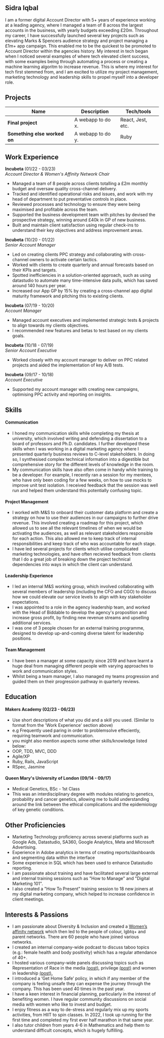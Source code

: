 ## Sidra Iqbal

I am a former digital Account Director with 5+ years of experience working at a leading agency, where I managed a team of 8 across the largest accounts in the business, with yearly budgets exceeding £20m. Throughout my career, I have successfully launched several key projects such as elevating Marks & Spencers audience strategy and project managing a £1m+ app campaign. This enabled me to be the quickest to be promoted to Account Director within the agencies history. My interest in tech began when I noticed several examples of where tech elevated client success, with some examples being through automating a process or creating a machine learning algoritm to increase revenue. This is where my interest for tech first stemmed from, and I am excited to utilize my project management, marketing technology and leadership skills to propel myself into a developer role.

## Projects

| Name                         | Description       | Tech/tools        |
| ---------------------------- | ----------------- | ----------------- |
| **Final project**            | A webapp to do x. | React, Jest, etc. |
| **Something else worked on** | A webapp to do y. | Ruby              |

## Work Experience

**Incubeta** (01/22 - 03/23)  
_Account Director & Women's Affinity Network Chair_

- Managed a team of 8 people across clients totalling a £2m monthly budget and oversaw quality cross-channel delivery.
- Tracked and identified operational risks and issues, and work with my head of department to put preventative controls in place.
- Reviewed processes and technology to ensure they were being maximised and profitable across the team.
- Supported the business development team with pitches by devised the prospective strategy, winning around £40k in GP of new business.
- Built and maintain client satisfaction using regular check-ins to understand their key objectives and address improvement areas.

**Incubeta** (10/20 - 01/22)   
_Senior Account Manager_

- Led on creating clients PPC strategy and collaborating with cross-channel owners to activate certain tactics.
- Worked with clients to create quarterly and annual forecasts based on their KPIs and targets.
- Spotted inefficiencies in a solution-oriented approach, such as using datastudio to automate many time-intensive data pulls, which has saved around 140 hours per year.
- Increased our App GP by 15% by creating a cross-channel app digital maturity framework and pitching this to existing clients.

**Incubeta** (07/19 - 10/20)   
_Account Manager_

- Managed account executives and implemented strategic tests & projects to align towards my clients objectives.
- I recommended new features and betas to test based on my clients goals.

**Incubeta** (10/18 - 07/19)   
_Senior Account Executive_

- Worked closely with my account manager to deliver on PPC related projects and aided the implementation of key A/B tests.

**Incubeta** (09/17 - 10/18)   
_Account Executive_

- Supported my account manager with creating new campaigns, optimising PPC activity and reporting on insights.

## Skills

#### Communication
- I honed my communication skills while completing my thesis at university, which involved writing and defending a dissertation to a board of professors and Ph.D. candidates. I further developed these skills when I was working in a digital marketing agency where I presented quarterly business reviews to C-level stakeholders. In doing so, I synthesised complex technical information into a digestible but comprehensive story for the different levels of knowledge in the room.
- My communication skills have also often come in handy while training to be a developer. For example, I recently ran a session for my mentees, who have only been coding for a few weeks, on how to use mocks to improve unit test isolation. I received feedback that the session was well run and helped them understand this potentially confusing topic.

#### Project Management

- I worked with M&S to onboard their customer data platform and create a strategy on how to use their audiences in our campaigns to further drive revenue. This involved creating a roadmap for this project, which allowed us to see all the relevant timelines of when we would be activating the audiences, as well as relevant stakeholders responsible for each action. This also allowed me to keep track of internal responsibilities and keep track of who was accountable for each stage.
- I have led several projects for clients which utilise complicated marketing technologies, and have often recieved feedback from clients that I do a great job of breaking down the project technical dependencies into ways in which the client can understand.

#### Leadership Experience
- I led an internal M&S working group, which involved collaborating with several members of leadership (including the CFO and CGO) to discuss how we could elevate our service levels to align with key stakeholder expectations.
- I was appointed to a role in the agency leadership team, and worked with the Head of Biddable to develop the agency's proposition and increase gross profit, by finding new revenue streams and upselling additional services.
- I was one of 3 people chosen for an external training programme, designed to develop up-and-coming diverse talent for leadership positions.

#### Team Management
- I have been a manager at some capacity since 2019 and have learnt a huge deal from managing different people with varying approaches to work and communication styles.
- Whilst being a team manager, I also managed my teams progression and guided them on their progression pathway in quarterly reviews.

## Education

#### Makers Academy (02/23 - 06/23)
- Use short descriptions of what you did and a skill you used. (Similar to format from the 'Work Experience' section above)
- e.g Frequently used paring in order to problemsolve effeciently, requiring teamwork and communication.
- you might also mention aspects some other skills/knowledge listed below: 
- OOP, TDD, MVC, DDD
- Agile/XP
- Ruby, Rails, JavaScript
- RSpec, Jasmine

#### Queen Mary's University of London (09/14 - 09/17)

- Medical Genetics, BSc - 1st Class
- This was an interdisciplinary degree with modules relating to genetics, probability and cancer genetics, allowing me to build understanding around the link between the ethical complications and the epidemiology of key genetic conditions.

## Other Proficiencies

- Marketing Technology proficiency across several platforms such as Google Ads, Datastudio, SA360, Google Analytics, Meta and Microsoft Advertising.
- Experience in Adobe analytics in terms of creating reports/dashboards and segmenting data within the interface
- Some experience in SQL which has been used to enhance Datastudio reporting.
- I am passionate about training and have facilitated several large external and internal training sessions such as "How to Manage" and "Digital Marketing 101".
- I also created a "How To Present" training session to 18 new joiners at my digital marketing company, which helped to increase confidence in client meetings.

## Interests & Passions

- I am passionate about Diversity & Inclusion and created a [Women’s affinity network](https://www.linkedin.com/feed/update/urn:li:activity:6790944477172301824/?updateEntityUrn=urn%3Ali%3Afs_feedUpdate%3A%28V2%2Curn%3Ali%3Aactivity%3A6790944477172301824%29) which then led to the people of colour,
lgbtq+ and parent networks. There are 60 people who have joined various networks.
- I created an internal company-wide podcast to discuss taboo topics (e.g.: female health and body positivity) which has a regular attendance of 40+.
- I hosted various company-wide panels discussing topics such as Representation of Race in the media [(post)](https://www.linkedin.com/feed/update/urn:li:activity:6857250219441049600/?updateEntityUrn=urn%3Ali%3Afs_feedUpdate%3A%28V2%2Curn%3Ali%3Aactivity%3A6857250219441049600%29), privilege [(post)](https://www.linkedin.com/feed/update/urn:li:activity:7034846484776804353/?updateEntityUrn=urn%3Ali%3Afs_feedUpdate%3A%28V2%2Curn%3Ali%3Aactivity%3A7034846484776804353%29) and women in leadership [(post).](https://www.linkedin.com/feed/update/urn:li:activity:7040033620660473856/?updateEntityUrn=urn%3Ali%3Afs_feedUpdate%3A%28V2%2Curn%3Ali%3Aactivity%3A7040033620660473856%29&lipi=urn%3Ali%3Apage%3Ad_flagship3_profile_view_base_featured_details%3BXPNhU8%2B%2FQpuIhu56N7yMdw%3D%3D)
- I introduced a ‘Get Home Safe’ policy, in which if any member of the company is feeling unsafe they can expense the journey
through the company. This has been used 40 times in the past year.
- I have a keen interest in financial planning, particularly in the interest of benefiting women. I have regular community
discussions on social media with women who like to invest and budget.
- I enjoy fitness as a way to de-stress and regularly mix up my sports activities, from HIIT to spin classes. In 2022, I took up running for the first time and completed my first ever half marathon in that same year.
- I also tutor children from years 4-6 in Mathematics and help them to understand difficult concepts, which is hugely fulfilling.
